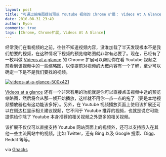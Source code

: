 ```yaml
---
layout: post
title: "可通过缩略图提前预览 Youtube 视频的 Chrome 扩展： Videos At A Glance"
date: 2010-08-31 23:49
author: Eyon
comments: true
tags: [Chrome, Chrome扩展, Videos At A Glance]
---
```

经常我们在看视频的之前，往往不知道视频内容，没准加载了半天发现根本不是我们想要的视频，在这种情况下视频的预览缩略图就非常有必要了。现在，已经有了一枚叫做 [Videos at a glance](https://chrome.google.com/extensions/detail/bngdongmapodpmcgmnhenimhldpjghjo?hl=en) 的 Chrome 扩展可以帮助你在看 Youtube 视频之前看到该视频中的一些缩略图，以便提前对视频的大概内容有一个了解，至少可以确定一下是不是我们要找的视频。

<a href="http://img.chromi.org/2010/08/videos-at-a-glance-500x421.png">![](http://img.chromi.org/2010/08/videos-at-a-glance-500x421.png "videos-at-a-glance-500x421")</a>

[Videos at a glance](https://chrome.google.com/extensions/detail/bngdongmapodpmcgmnhenimhldpjghjo?hl=en) 还有一个非常有用的功能就是你可以直接点击视频中途的预览缩略图，然后将会从那一帧开始播放，这样就不用你一点一点的拖了（要是本地视频播放器也有这功能该多好）。另外，在 Youtube 视频播放页面上使用该扩展还可以在侧边栏显示相关建议视频，它不同于 Youtube 推荐的视频，也就是说它可能提供给你除了 Youtube 本身推荐的相关视频之外更多的相关视频。

该扩展不仅仅可以直接支持 Youtube 网站页面上的视频外，还可以支持嵌入在其他一些主流网站中的视频，比如 Twitter，还有 Bing 以及 Google 搜索、Digg、Reddit 等等。

via [Ghacks](http://www.ghacks.net/2010/08/31/videos-at-a-glance-chrome-video-thumbnail-previews/)
